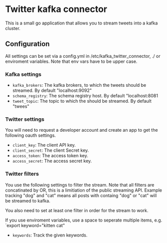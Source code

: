 # Twitter kafka connector

This is a small go application that allows you to stream tweets into a kafka cluster.

## Configuration

All settings can be set via a config.yml in /etc/kafka_twitter_connector, ./ or enviroment variables. Note that env vars have
to be upper case.

### Kafka settings
- `kafka_brokers`: The kafka brokers, to which the tweets should be streamed. By default "localhost:9092"
- `schema_registry`: The schema registry host. By default "localhost:8081
- `tweet_topic`: The topic to which the should be streamed. By default "twees"

### Twitter settings
You will need to request a developer account and create an app to get the following oauth settings.

- `client_key`: The client API key.
- `client_secret`: The client Secret key.
- `access_token`: The access token key.
- `access_secret`: The access secret key.

### Twitter filters
You use the following settings to filter the stream. Note that all filters are concatinated by OR, this is a limitiation of
the public streaming API. Example tracking "dog" and "cat" means all posts with containg "dog" or "cat" will be streamed to
kafka.

You also need to set at least one filter in order for the stream to work.

If you use enviroment variables, use a space to seperate multiple items, e.g. `export keyword="kitten cat"

- `keywords`: Track the given keywords.
